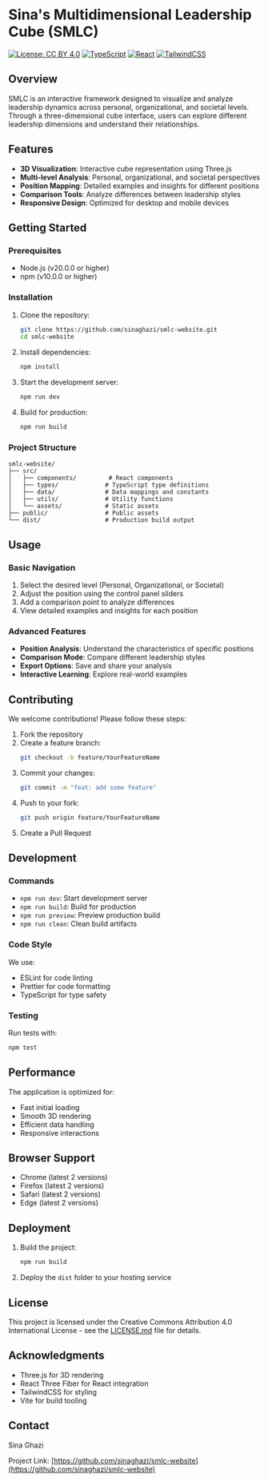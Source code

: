 # Sina's Multidimensional Leadership Cube (SMLC)

[![License: CC BY 4.0](https://img.shields.io/badge/License-CC%20BY%204.0-lightgrey.svg)](https://creativecommons.org/licenses/by/4.0/)
[![TypeScript](https://img.shields.io/badge/TypeScript-5.6.3-blue.svg)](https://www.typescriptlang.org/)
[![React](https://img.shields.io/badge/React-18.3.1-blue.svg)](https://reactjs.org/)
[![TailwindCSS](https://img.shields.io/badge/TailwindCSS-3.4.14-blue.svg)](https://tailwindcss.com/)

## Overview

SMLC is an interactive framework designed to visualize and analyze leadership dynamics across personal, organizational, and societal levels. Through a three-dimensional cube interface, users can explore different leadership dimensions and understand their relationships.

## Features

- **3D Visualization**: Interactive cube representation using Three.js
- **Multi-level Analysis**: Personal, organizational, and societal perspectives
- **Position Mapping**: Detailed examples and insights for different positions
- **Comparison Tools**: Analyze differences between leadership styles
- **Responsive Design**: Optimized for desktop and mobile devices

## Getting Started

### Prerequisites

- Node.js (v20.0.0 or higher)
- npm (v10.0.0 or higher)

### Installation

1. Clone the repository:
   ```bash
   git clone https://github.com/sinaghazi/smlc-website.git
   cd smlc-website
   ```

2. Install dependencies:
   ```bash
   npm install
   ```

3. Start the development server:
   ```bash
   npm run dev
   ```

4. Build for production:
   ```bash
   npm run build
   ```

### Project Structure

```
smlc-website/
├── src/
│   ├── components/         # React components
│   ├── types/             # TypeScript type definitions
│   ├── data/              # Data mappings and constants
│   ├── utils/             # Utility functions
│   └── assets/            # Static assets
├── public/                # Public assets
└── dist/                  # Production build output
```

## Usage

### Basic Navigation

1. Select the desired level (Personal, Organizational, or Societal)
2. Adjust the position using the control panel sliders
3. Add a comparison point to analyze differences
4. View detailed examples and insights for each position

### Advanced Features

- **Position Analysis**: Understand the characteristics of specific positions
- **Comparison Mode**: Compare different leadership styles
- **Export Options**: Save and share your analysis
- **Interactive Learning**: Explore real-world examples

## Contributing

We welcome contributions! Please follow these steps:

1. Fork the repository
2. Create a feature branch:
   ```bash
   git checkout -b feature/YourFeatureName
   ```
3. Commit your changes:
   ```bash
   git commit -m "feat: add some feature"
   ```
4. Push to your fork:
   ```bash
   git push origin feature/YourFeatureName
   ```
5. Create a Pull Request

## Development

### Commands

- `npm run dev`: Start development server
- `npm run build`: Build for production
- `npm run preview`: Preview production build
- `npm run clean`: Clean build artifacts

### Code Style

We use:
- ESLint for code linting
- Prettier for code formatting
- TypeScript for type safety

### Testing

Run tests with:
```bash
npm test
```

## Performance

The application is optimized for:
- Fast initial loading
- Smooth 3D rendering
- Efficient data handling
- Responsive interactions

## Browser Support

- Chrome (latest 2 versions)
- Firefox (latest 2 versions)
- Safari (latest 2 versions)
- Edge (latest 2 versions)

## Deployment

1. Build the project:
   ```bash
   npm run build
   ```

2. Deploy the `dist` folder to your hosting service

## License

This project is licensed under the Creative Commons Attribution 4.0 International License - see the [LICENSE.md](LICENSE.md) file for details.

## Acknowledgments

- Three.js for 3D rendering
- React Three Fiber for React integration
- TailwindCSS for styling
- Vite for build tooling

## Contact

Sina Ghazi 

Project Link: [https://github.com/sinaghazi/smlc-website](https://github.com/sinaghazi/smlc-website)

